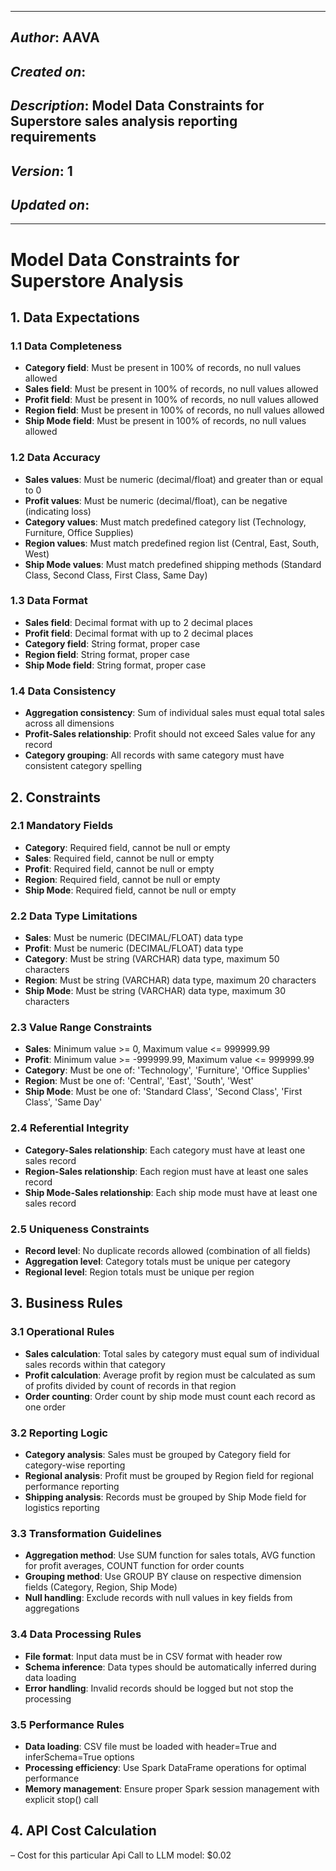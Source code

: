 ____________________________________________
## *Author*: AAVA
## *Created on*: 
## *Description*: Model Data Constraints for Superstore sales analysis reporting requirements
## *Version*: 1
## *Updated on*: 
_____________________________________________

# Model Data Constraints for Superstore Analysis

## 1. Data Expectations

### 1.1 Data Completeness
- **Category field**: Must be present in 100% of records, no null values allowed
- **Sales field**: Must be present in 100% of records, no null values allowed
- **Profit field**: Must be present in 100% of records, no null values allowed
- **Region field**: Must be present in 100% of records, no null values allowed
- **Ship Mode field**: Must be present in 100% of records, no null values allowed

### 1.2 Data Accuracy
- **Sales values**: Must be numeric (decimal/float) and greater than or equal to 0
- **Profit values**: Must be numeric (decimal/float), can be negative (indicating loss)
- **Category values**: Must match predefined category list (Technology, Furniture, Office Supplies)
- **Region values**: Must match predefined region list (Central, East, South, West)
- **Ship Mode values**: Must match predefined shipping methods (Standard Class, Second Class, First Class, Same Day)

### 1.3 Data Format
- **Sales field**: Decimal format with up to 2 decimal places
- **Profit field**: Decimal format with up to 2 decimal places
- **Category field**: String format, proper case
- **Region field**: String format, proper case
- **Ship Mode field**: String format, proper case

### 1.4 Data Consistency
- **Aggregation consistency**: Sum of individual sales must equal total sales across all dimensions
- **Profit-Sales relationship**: Profit should not exceed Sales value for any record
- **Category grouping**: All records with same category must have consistent category spelling

## 2. Constraints

### 2.1 Mandatory Fields
- **Category**: Required field, cannot be null or empty
- **Sales**: Required field, cannot be null or empty
- **Profit**: Required field, cannot be null or empty
- **Region**: Required field, cannot be null or empty
- **Ship Mode**: Required field, cannot be null or empty

### 2.2 Data Type Limitations
- **Sales**: Must be numeric (DECIMAL/FLOAT) data type
- **Profit**: Must be numeric (DECIMAL/FLOAT) data type
- **Category**: Must be string (VARCHAR) data type, maximum 50 characters
- **Region**: Must be string (VARCHAR) data type, maximum 20 characters
- **Ship Mode**: Must be string (VARCHAR) data type, maximum 30 characters

### 2.3 Value Range Constraints
- **Sales**: Minimum value >= 0, Maximum value <= 999999.99
- **Profit**: Minimum value >= -999999.99, Maximum value <= 999999.99
- **Category**: Must be one of: 'Technology', 'Furniture', 'Office Supplies'
- **Region**: Must be one of: 'Central', 'East', 'South', 'West'
- **Ship Mode**: Must be one of: 'Standard Class', 'Second Class', 'First Class', 'Same Day'

### 2.4 Referential Integrity
- **Category-Sales relationship**: Each category must have at least one sales record
- **Region-Sales relationship**: Each region must have at least one sales record
- **Ship Mode-Sales relationship**: Each ship mode must have at least one sales record

### 2.5 Uniqueness Constraints
- **Record level**: No duplicate records allowed (combination of all fields)
- **Aggregation level**: Category totals must be unique per category
- **Regional level**: Region totals must be unique per region

## 3. Business Rules

### 3.1 Operational Rules
- **Sales calculation**: Total sales by category must equal sum of individual sales records within that category
- **Profit calculation**: Average profit by region must be calculated as sum of profits divided by count of records in that region
- **Order counting**: Order count by ship mode must count each record as one order

### 3.2 Reporting Logic
- **Category analysis**: Sales must be grouped by Category field for category-wise reporting
- **Regional analysis**: Profit must be grouped by Region field for regional performance reporting
- **Shipping analysis**: Records must be grouped by Ship Mode field for logistics reporting

### 3.3 Transformation Guidelines
- **Aggregation method**: Use SUM function for sales totals, AVG function for profit averages, COUNT function for order counts
- **Grouping method**: Use GROUP BY clause on respective dimension fields (Category, Region, Ship Mode)
- **Null handling**: Exclude records with null values in key fields from aggregations

### 3.4 Data Processing Rules
- **File format**: Input data must be in CSV format with header row
- **Schema inference**: Data types should be automatically inferred during data loading
- **Error handling**: Invalid records should be logged but not stop the processing

### 3.5 Performance Rules
- **Data loading**: CSV file must be loaded with header=True and inferSchema=True options
- **Processing efficiency**: Use Spark DataFrame operations for optimal performance
- **Memory management**: Ensure proper Spark session management with explicit stop() call

## 4. API Cost Calculation

– Cost for this particular Api Call to LLM model: $0.02